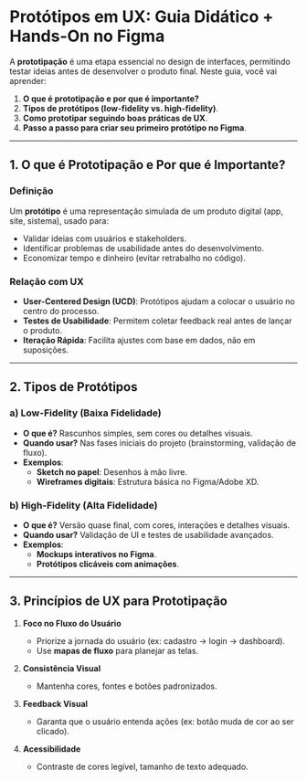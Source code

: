 # **Protótipos em UX: Guia Didático + Hands-On no Figma**  

A **prototipação** é uma etapa essencial no design de interfaces, permitindo testar ideias antes de desenvolver o produto final. Neste guia, você vai aprender:  

1. **O que é prototipação e por que é importante?**  
2. **Tipos de protótipos (low-fidelity vs. high-fidelity)**.  
3. **Como prototipar seguindo boas práticas de UX**.  
4. **Passo a passo para criar seu primeiro protótipo no Figma**.  

---

## **1. O que é Prototipação e Por que é Importante?**  

### **Definição**  
Um **protótipo** é uma representação simulada de um produto digital (app, site, sistema), usado para:  
- Validar ideias com usuários e stakeholders.  
- Identificar problemas de usabilidade antes do desenvolvimento.  
- Economizar tempo e dinheiro (evitar retrabalho no código).  

### **Relação com UX**  
- **User-Centered Design (UCD)**: Protótipos ajudam a colocar o usuário no centro do processo.  
- **Testes de Usabilidade**: Permitem coletar feedback real antes de lançar o produto.  
- **Iteração Rápida**: Facilita ajustes com base em dados, não em suposições.  

---

## **2. Tipos de Protótipos**  

### **a) Low-Fidelity (Baixa Fidelidade)**  
- **O que é?** Rascunhos simples, sem cores ou detalhes visuais.  
- **Quando usar?** Nas fases iniciais do projeto (brainstorming, validação de fluxo).  
- **Exemplos**:  
  - **Sketch no papel**: Desenhos à mão livre.  
  - **Wireframes digitais**: Estrutura básica no Figma/Adobe XD.  

### **b) High-Fidelity (Alta Fidelidade)**  
- **O que é?** Versão quase final, com cores, interações e detalhes visuais.  
- **Quando usar?** Validação de UI e testes de usabilidade avançados.  
- **Exemplos**:  
  - **Mockups interativos no Figma**.  
  - **Protótipos clicáveis com animações**.  

---

## **3. Princípios de UX para Prototipação**  

1. **Foco no Fluxo do Usuário**  
   - Priorize a jornada do usuário (ex: cadastro → login → dashboard).  
   - Use **mapas de fluxo** para planejar as telas.  

2. **Consistência Visual**  
   - Mantenha cores, fontes e botões padronizados.  

3. **Feedback Visual**  
   - Garanta que o usuário entenda ações (ex: botão muda de cor ao ser clicado).  

4. **Acessibilidade**  
   - Contraste de cores legível, tamanho de texto adequado.  

